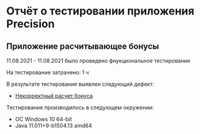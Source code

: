 # Отчёт о тестировании приложения Precision

## Приложение расчитывающее бонусы

11.08.2021 - 11.08.2021 было проведено фнукциональное тестирование

На тестирование затрачено: 1 ч

В результате тестирования выявлен следующий дефект:

* [Некорректный расчет бонуса](https://github.com/butukhanov/hw2.2/issues/1)
  
Тестирование производилось в следующем окружении:

* ОС Windows 10 64-bit
* Java 11.011+9-b1504.13 amd64

